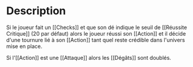 # Description
Si le joueur fait un [[Checks]] et que son dé indique le seuil de [[Réussite Critique]] (20 par défaut) alors le joueur réussi son [[Action]] et il décide d'une tournure lié à son [[Action]] tant quel reste crédible dans l'univers mise en place.

Si l'[[Action]] est une [[Attaque]] alors les [[Dégâts]] sont doublés.